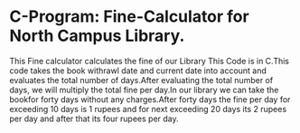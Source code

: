 # C-Program: Fine-Calculator for North Campus Library.
This Fine calculator calculates the fine of our Library
This Code is in C.This code takes the book withrawl date and current date into account and evaluates the total number of days.After evaluating the total number of days, we will multiply the total fine per day.In our library we can take the bookfor forty days without any charges.After forty days the fine per day for exceeding 10 days is 1 rupees and for next exceeding 20 days its 2 rupees per day and after that its four rupees per day. 
